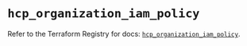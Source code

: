 # `hcp_organization_iam_policy`

Refer to the Terraform Registry for docs: [`hcp_organization_iam_policy`](https://registry.terraform.io/providers/hashicorp/hcp/0.101.0/docs/resources/organization_iam_policy).
